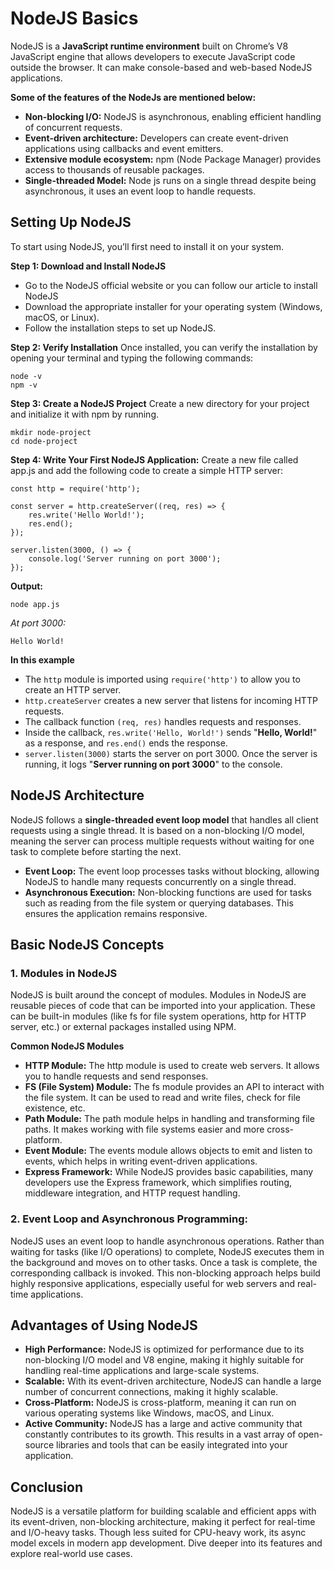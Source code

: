 # NodeJS Basics
NodeJS is a **JavaScript runtime environment** built on Chrome’s V8 JavaScript engine that allows developers to execute JavaScript code outside the browser. It can make console-based and web-based NodeJS applications.

**Some of the features of the NodeJs are mentioned below:**
- **Non-blocking I/O:** NodeJS is asynchronous, enabling efficient handling of concurrent requests.
- **Event-driven architecture:** Developers can create event-driven applications using callbacks and event emitters.
- **Extensive module ecosystem:** npm (Node Package Manager) provides access to thousands of reusable packages.
- **Single-threaded Model:** Node js runs on a single thread despite being asynchronous, it uses an event loop to handle requests.

## Setting Up NodeJS
To start using NodeJS, you’ll first need to install it on your system.

**Step 1: Download and Install NodeJS**
- Go to the NodeJS official website or you can follow our article to install NodeJS
- Download the appropriate installer for your operating system (Windows, macOS, or Linux).
- Follow the installation steps to set up NodeJS.

**Step 2: Verify Installation**
Once installed, you can verify the installation by opening your terminal and typing the following commands:
```
node -v
npm -v
```

**Step 3: Create a NodeJS Project**
Create a new directory for your project and initialize it with npm by running.
```
mkdir node-project
cd node-project
```

**Step 4: Write Your First NodeJS Application:**
Create a new file called app.js and add the following code to create a simple HTTP server:
```
const http = require('http');

const server = http.createServer((req, res) => {
    res.write('Hello World!');
    res.end();
});

server.listen(3000, () => {
    console.log('Server running on port 3000');
});
```

**Output:**
```
node app.js
```

*At port 3000:*
```
Hello World!
```

**In this example**
- The `http` module is imported using `require('http')` to allow you to create an HTTP server.
- `http.createServer` creates a new server that listens for incoming HTTP requests.
- The callback function `(req, res)` handles requests and responses.
- Inside the callback, `res.write('Hello, World!')` sends "**Hello, World!**" as a response, and `res.end()` ends the response.
- `server.listen(3000)` starts the server on port 3000. Once the server is running, it logs "**Server running on port 3000**" to the console.

## NodeJS Architecture
NodeJS follows a **single-threaded event loop model** that handles all client requests using a single thread. It is based on a non-blocking I/O model, meaning the server can process multiple requests without waiting for one task to complete before starting the next.

- **Event Loop:** The event loop processes tasks without blocking, allowing NodeJS to handle many requests concurrently on a single thread.
- **Asynchronous Execution:** Non-blocking functions are used for tasks such as reading from the file system or querying databases. This ensures the application remains responsive.

## Basic NodeJS Concepts
### 1. Modules in NodeJS
NodeJS is built around the concept of modules. Modules in NodeJS are reusable pieces of code that can be imported into your application. These can be built-in modules (like fs for file system operations, http for HTTP server, etc.) or external packages installed using NPM.

**Common NodeJS Modules**
- **HTTP Module:** The http module is used to create web servers. It allows you to handle requests and send responses.
- **FS (File System) Module:** The fs module provides an API to interact with the file system. It can be used to read and write files, check for file existence, etc.
- **Path Module:** The path module helps in handling and transforming file paths. It makes working with file systems easier and more cross-platform.
- **Event Module:** The events module allows objects to emit and listen to events, which helps in writing event-driven applications.
- **Express Framework:** While NodeJS provides basic capabilities, many developers use the Express framework, which simplifies routing, middleware integration, and HTTP request handling.

### 2. Event Loop and Asynchronous Programming:
NodeJS uses an event loop to handle asynchronous operations. Rather than waiting for tasks (like I/O operations) to complete, NodeJS executes them in the background and moves on to other tasks. Once a task is complete, the corresponding callback is invoked. This non-blocking approach helps build highly responsive applications, especially useful for web servers and real-time applications.

## Advantages of Using NodeJS
- **High Performance:** NodeJS is optimized for performance due to its non-blocking I/O model and V8 engine, making it highly suitable for handling real-time applications and large-scale systems.
- **Scalable:** With its event-driven architecture, NodeJS can handle a large number of concurrent connections, making it highly scalable.
- **Cross-Platform:** NodeJS is cross-platform, meaning it can run on various operating systems like Windows, macOS, and Linux.
- **Active Community:** NodeJS has a large and active community that constantly contributes to its growth. This results in a vast array of open-source libraries and tools that can be easily integrated into your application.

## Conclusion
NodeJS is a versatile platform for building scalable and efficient apps with its event-driven, non-blocking architecture, making it perfect for real-time and I/O-heavy tasks. Though less suited for CPU-heavy work, its async model excels in modern app development. Dive deeper into its features and explore real-world use cases.